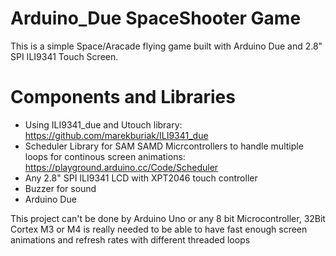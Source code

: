 # Arduino_Due SpaceShooter Game
This is a simple Space/Aracade flying game built with Arduino Due and 2.8" SPI ILI9341 Touch Screen.
# Components and Libraries
* Using ILI9341_due and Utouch library: https://github.com/marekburiak/ILI9341_due
* Scheduler Library for SAM SAMD Micrcontrollers to handle multiple loops for continous screen animations: https://playground.arduino.cc/Code/Scheduler
* Any 2.8" SPI ILI9341 LCD with XPT2046 touch controller
* Buzzer for sound
* Arduino Due

This project can't be done by Arduino Uno or any 8 bit Microcontroller, 32Bit Cortex M3 or M4 is really needed to be able to have fast enough screen animations and refresh rates with different threaded loops
